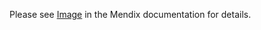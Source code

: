 Please see [Image](https://docs.mendix.com/appstore/widgets/language-selector) in the Mendix documentation for details.
